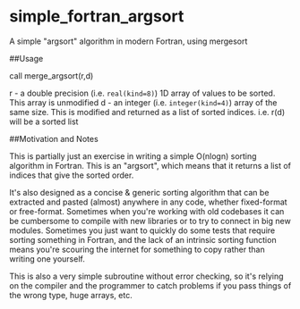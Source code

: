 # simple_fortran_argsort
A simple "argsort" algorithm in modern Fortran, using mergesort

##Usage

call merge_argsort(r,d)

r - a double precision (i.e. `real(kind=8)`) 1D array of values to be sorted. This array is unmodified
d - an integer (i.e. `integer(kind=4)`) array of the same size. This is modified and returned as a list of sorted indices. i.e. r(d) will be a sorted list

##Motivation and Notes

This is partially just an exercise in writing a simple O(nlogn) sorting algorithm in Fortran. This is an "argsort", which means that it returns a list of indices that give the sorted order.

It's also designed as a concise & generic sorting algorithm that can be extracted and pasted (almost) anywhere in any code, whether fixed-format or free-format. Sometimes when you're working with old codebases it can be cumbersome to compile with new libraries or to try to connect in big new modules. Sometimes you just want to quickly do some tests that require sorting something in Fortran, and the lack of an intrinsic sorting function means you're scouring the internet for something to copy rather than writing one yourself.

This is also a very simple subroutine without error checking, so it's relying on the compiler and the programmer to catch problems if you pass things of the wrong type, huge arrays, etc.
